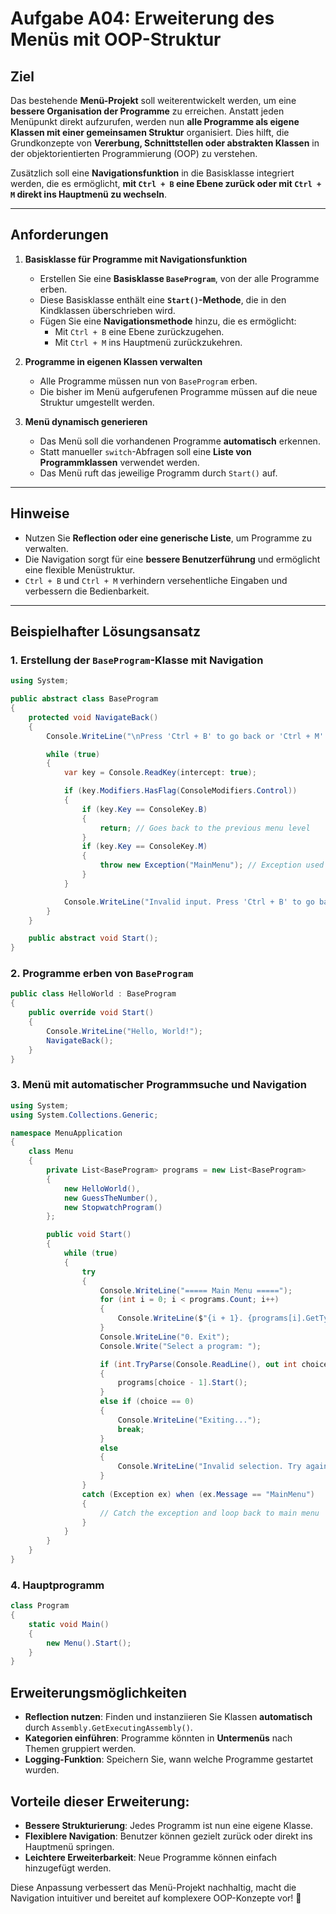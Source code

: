 # Aufgabe A04: Erweiterung des Menüs mit OOP-Struktur

## Ziel

Das bestehende **Menü-Projekt** soll weiterentwickelt werden, um eine **bessere Organisation der Programme** zu erreichen. Anstatt jeden Menüpunkt direkt aufzurufen, werden nun **alle Programme als eigene Klassen mit einer gemeinsamen Struktur** organisiert. Dies hilft, die Grundkonzepte von **Vererbung, Schnittstellen oder abstrakten Klassen** in der objektorientierten Programmierung (OOP) zu verstehen.

Zusätzlich soll eine **Navigationsfunktion** in die Basisklasse integriert werden, die es ermöglicht, **mit `Ctrl + B` eine Ebene zurück oder mit `Ctrl + M` direkt ins Hauptmenü zu wechseln**.

---

## Anforderungen

1. **Basisklasse für Programme mit Navigationsfunktion**
   - Erstellen Sie eine **Basisklasse `BaseProgram`**, von der alle Programme erben.
   - Diese Basisklasse enthält eine **`Start()`-Methode**, die in den Kindklassen überschrieben wird.
   - Fügen Sie eine **Navigationsmethode** hinzu, die es ermöglicht:
     - Mit `Ctrl + B` eine Ebene zurückzugehen.
     - Mit `Ctrl + M` ins Hauptmenü zurückzukehren.

2. **Programme in eigenen Klassen verwalten**
   - Alle Programme müssen nun von `BaseProgram` erben.
   - Die bisher im Menü aufgerufenen Programme müssen auf die neue Struktur umgestellt werden.

3. **Menü dynamisch generieren**
   - Das Menü soll die vorhandenen Programme **automatisch** erkennen.
   - Statt manueller `switch`-Abfragen soll eine **Liste von Programmklassen** verwendet werden.
   - Das Menü ruft das jeweilige Programm durch `Start()` auf.

---

## Hinweise

- Nutzen Sie **Reflection oder eine generische Liste**, um Programme zu verwalten.
- Die Navigation sorgt für eine **bessere Benutzerführung** und ermöglicht eine flexible Menüstruktur.
- `Ctrl + B` und `Ctrl + M` verhindern versehentliche Eingaben und verbessern die Bedienbarkeit.

---

## Beispielhafter Lösungsansatz

### **1. Erstellung der `BaseProgram`-Klasse mit Navigation**

```csharp
using System;

public abstract class BaseProgram
{
    protected void NavigateBack()
    {
        Console.WriteLine("\nPress 'Ctrl + B' to go back or 'Ctrl + M' to return to the main menu.");

        while (true)
        {
            var key = Console.ReadKey(intercept: true);

            if (key.Modifiers.HasFlag(ConsoleModifiers.Control))
            {
                if (key.Key == ConsoleKey.B)
                {
                    return; // Goes back to the previous menu level
                }
                if (key.Key == ConsoleKey.M)
                {
                    throw new Exception("MainMenu"); // Exception used for menu navigation
                }
            }

            Console.WriteLine("Invalid input. Press 'Ctrl + B' to go back or 'Ctrl + M' to return to the main menu.");
        }
    }

    public abstract void Start();
}
```

### **2. Programme erben von `BaseProgram`**

```csharp
public class HelloWorld : BaseProgram
{
    public override void Start()
    {
        Console.WriteLine("Hello, World!");
        NavigateBack();
    }
}
```

### **3. Menü mit automatischer Programmsuche und Navigation**

```csharp
using System;
using System.Collections.Generic;

namespace MenuApplication
{
    class Menu
    {
        private List<BaseProgram> programs = new List<BaseProgram>
        {
            new HelloWorld(),
            new GuessTheNumber(),
            new StopwatchProgram()
        };

        public void Start()
        {
            while (true)
            {
                try
                {
                    Console.WriteLine("===== Main Menu =====");
                    for (int i = 0; i < programs.Count; i++)
                    {
                        Console.WriteLine($"{i + 1}. {programs[i].GetType().Name}");
                    }
                    Console.WriteLine("0. Exit");
                    Console.Write("Select a program: ");

                    if (int.TryParse(Console.ReadLine(), out int choice) && choice > 0 && choice <= programs.Count)
                    {
                        programs[choice - 1].Start();
                    }
                    else if (choice == 0)
                    {
                        Console.WriteLine("Exiting...");
                        break;
                    }
                    else
                    {
                        Console.WriteLine("Invalid selection. Try again.");
                    }
                }
                catch (Exception ex) when (ex.Message == "MainMenu")
                {
                    // Catch the exception and loop back to main menu
                }
            }
        }
    }
}
```

### **4. Hauptprogramm**

```csharp
class Program
{
    static void Main()
    {
        new Menu().Start();
    }
}
```

## Erweiterungsmöglichkeiten

- **Reflection nutzen**: Finden und instanziieren Sie Klassen **automatisch** durch `Assembly.GetExecutingAssembly()`.
- **Kategorien einführen**: Programme könnten in **Untermenüs** nach Themen gruppiert werden.
- **Logging-Funktion**: Speichern Sie, wann welche Programme gestartet wurden.

## Vorteile dieser Erweiterung:

- **Bessere Strukturierung**: Jedes Programm ist nun eine eigene Klasse.
- **Flexiblere Navigation**: Benutzer können gezielt zurück oder direkt ins Hauptmenü springen.
- **Leichtere Erweiterbarkeit**: Neue Programme können einfach hinzugefügt werden.

Diese Anpassung verbessert das Menü-Projekt nachhaltig, macht die Navigation intuitiver und bereitet auf komplexere OOP-Konzepte vor! 🚀
